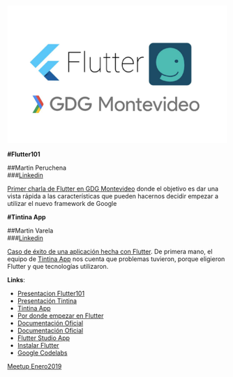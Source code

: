 ![alt text](https://github.com/gdgmontevideo/meetups/blob/master/enero2019/GDGMeetup201901.jpg "Meetup Enero2019")


__#Flutter101__

##Martin Peruchena  
###[Linkedin](https://www.linkedin.com/in/martin-peruchena-04b41166/)

[Primer charla de Flutter en GDG Montevideo](https://github.com/gdgmontevideo/meetups/blob/master/enero2019/Flutter101-GDGMVD.pdf) donde el objetivo es dar una vista rápida a las características que pueden hacernos decidir empezar a utilizar el nuevo framework de Google


__#Tintina App__

##Martin Varela   
###[Linkedin](https://www.linkedin.com/in/mart%C3%ADn-varela-27479671/)

[Caso de éxito de una aplicación hecha con Flutter](https://github.com/gdgmontevideo/meetups/blob/master/enero2019/Tintina%20Flutter%20GDG.pdf). De primera mano, el equipo de [Tintina App](https://tintina.co/) nos cuenta que problemas tuvieron, porque eligieron Flutter y que tecnologías utilizaron.

__Links__:

* [Presentacion Flutter101](https://github.com/gdgmontevideo/meetups/blob/master/enero2019/Tintina%20Flutter%20GDG.pdf)
* [Presentación Tintina](https://github.com/gdgmontevideo/meetups/blob/master/enero2019/Tintina%20Flutter%20GDG.pdf)
* [Tintina App](https://tintina.co/)
* [Por donde empezar en Flutter](https://medium.com/@tinoper/por-d%C3%B3nde-empezamos-en-flutter-d23616eac585)
* [Documentación Oficial](https://flutter.io)
* [Documentación Oficial](https://flutter-es.io)
* [Flutter Studio App](https://flutterstudio.app/)
* [Instalar Flutter](https://flutter.io/docs/get-started/install)
* [Google Codelabs](https://codelabs.developers.google.com/?cat=Flutter)


[Meetup Enero2019](https://www.meetup.com/es-ES/GDGMontevideo/events/258184298/)

